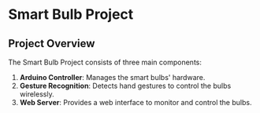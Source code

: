 # Smart Bulb Project

## Project Overview
The Smart Bulb Project consists of three main components:
1. **Arduino Controller**: Manages the smart bulbs' hardware.
2. **Gesture Recognition**: Detects hand gestures to control the bulbs wirelessly.
3. **Web Server**: Provides a web interface to monitor and control the bulbs.
